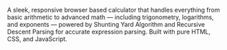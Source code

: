 A sleek, responsive browser based calculator that handles everything from basic arithmetic to advanced math — including trigonometry, logarithms, and exponents — powered by Shunting Yard Algorithm and Recursive Descent Parsing for accurate expression parsing. Built with pure HTML, CSS, and JavaScript.

